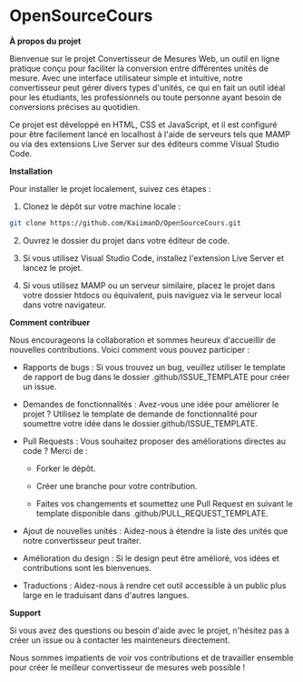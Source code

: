 # OpenSourceCours
**À propos du projet**

Bienvenue sur le projet Convertisseur de Mesures Web, un outil en ligne pratique conçu pour faciliter la conversion entre différentes unités de mesure. Avec une interface utilisateur simple et intuitive, notre convertisseur peut gérer divers types d'unités, ce qui en fait un outil idéal pour les étudiants, les professionnels ou toute personne ayant besoin de conversions précises au quotidien.

Ce projet est développé en HTML, CSS et JavaScript, et il est configuré pour être facilement lancé en localhost à l'aide de serveurs tels que MAMP ou via des extensions Live Server sur des éditeurs comme Visual Studio Code.

**Installation**

Pour installer le projet localement, suivez ces étapes :

1. Clonez le dépôt sur votre machine locale :

```bash
git clone https://github.com/KaiimanD/OpenSourceCours.git
```

2. Ouvrez le dossier du projet dans votre éditeur de code.

3. Si vous utilisez Visual Studio Code, installez l'extension Live Server et lancez le projet.

4. Si vous utilisez MAMP ou un serveur similaire, placez le projet dans votre dossier htdocs ou équivalent, puis naviguez via le serveur local dans votre navigateur.

**Comment contribuer**

Nous encourageons la collaboration et sommes heureux d'accueillir de nouvelles contributions. Voici comment vous pouvez participer :

- Rapports de bugs : Si vous trouvez un bug, veuillez utiliser le template de rapport de bug dans le dossier .github/ISSUE_TEMPLATE pour créer un issue.
- Demandes de fonctionnalités : Avez-vous une idée pour améliorer le projet ? Utilisez le template de demande de fonctionnalité pour soumettre votre idée dans le dossier.github/ISSUE_TEMPLATE.
- Pull Requests : Vous souhaitez proposer des améliorations directes au code ? Merci de :

    - Forker le dépôt.

    - Créer une branche pour votre contribution.

    - Faites vos changements et soumettez une Pull Request en suivant le template disponible dans .github/PULL_REQUEST_TEMPLATE.

- Ajout de nouvelles unités : Aidez-nous à étendre la liste des unités que notre convertisseur peut traiter.
- Amélioration du design : Si le design peut être amélioré, vos idées et contributions sont les bienvenues.
- Traductions : Aidez-nous à rendre cet outil accessible à un public plus large en le traduisant dans d'autres langues.

**Support**

Si vous avez des questions ou besoin d'aide avec le projet, n'hésitez pas à créer un issue ou à contacter les mainteneurs directement.

Nous sommes impatients de voir vos contributions et de travailler ensemble pour créer le meilleur convertisseur de mesures web possible !